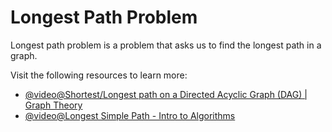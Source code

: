 # Longest Path Problem

Longest path problem is a problem that asks us to find the longest path in a graph.

Visit the following resources to learn more:

- [@video@Shortest/Longest path on a Directed Acyclic Graph (DAG) | Graph Theory](https://www.youtube.com/watch?v=TXkDpqjDMHA)
- [@video@Longest Simple Path - Intro to Algorithms](https://www.youtube.com/watch?v=lRH0tax5dFA)
